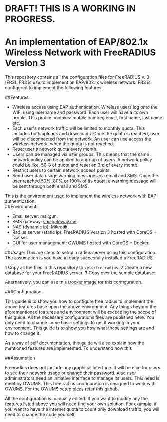 # DRAFT! THIS IS A WORKING IN PROGRESS.
# An implementation of EAP/802.1x Wireless Network with FreeRADIUS Version 3

This repository contains all the configuration files for FreeRADIUS v. 3 (FR3). FR3 is use to implement an EAP/802.1x wireless network. FR3 is configured to implement the following features. 

##Features:
* Wireless access using EAP authentication. Wireless users log onto the WIFI using username and password. Each user will have a its own profile. This profile contains: mobile number, email, first name, last name etc.   
* Each user's network traffic will be limited to monthly quota. This includes both uploads and downloads. Once the quota is reached, user will be disconnected from the network. An user can use access the wireless network, when the quota is not reached.
* Reset user's network quota every month.
* Users can be managed via user groups. This means that the same network policy can be applied to a group of users. A network policy could be like, 50 G of quota and reset on 3rd of every month.
* Restrict users to certain network access points.
* Send user data usage warning messages via email and SMS. Once the user reached 50%, 80% or 100% of its quota, a warning message will be sent through both email and SMS.

This is the environment used to implement the wireless network with EAP authentication.  
##Environment: 
* Email server:  mailgun.
* SMS gateway: [smsgateway.me](smsgateway.me). 
* NAS (dynamic ip): Mikrotik.
* Radius server (static ip): FreeRADIUS Version 3 hosted with CoreOS + Docker.
* GUI for user management: [OWUMS](https://github.com/openwisp/OpenWISP-User-Management-System/wiki) hosted with CoreOS + Docker.

##Usage:
This are steps to setup a radius server using this configuration. The assumption is you have already succesfully installed a FreeRADIUS. 

1 Copy all the files in this repository to `/etc/freeradius`.
 2 Create a new database for your FreeRADIUS server.
3 Copy over the sample database.  

Alternatively, you can use this [Docker image](https://hub.docker.com/u/zhex900/) for this configuration.

###Configuration:
  
This guide is to show you how to configure free radius to implement the above features base upon the above environment. Any things beyond the aforementioned features and environment will be exceeding the scope of this guide. All the necessary configurations files are published here. You only need to change some basic settings to get it working in your environment. This guide is to show you how what these settings are and how to change it.

As a way of self documentation, this guide will also explain how the mentioned features are implemented. To understand how this

##Assumption


Freeradius does not include any graphical interface. It will be nice for users to see their network usage or change their password. Also user administrators need an initiative interface to manage its users. This need is meet by OWUMS. This free radius configuration is designed to work with OWUMS. For the OWUMS setup pleas refer this github. 

All the configuration is manually edited. If you want to modify any the features listed above you will need find your own solution. For example, if you want to have the internet quota to count only download traffic, you will need to change the code yourself. 

